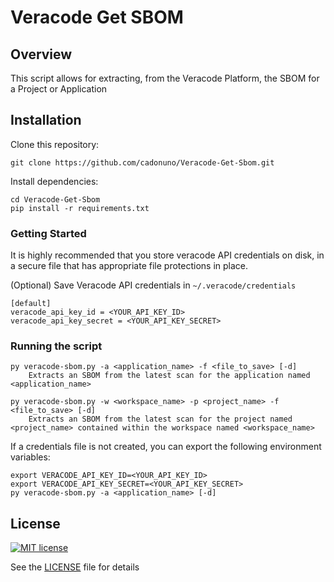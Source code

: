 # Veracode Get SBOM

## Overview

This script allows for extracting, from the Veracode Platform, the SBOM for a Project or Application

## Installation

Clone this repository:

    git clone https://github.com/cadonuno/Veracode-Get-Sbom.git

Install dependencies:

    cd Veracode-Get-Sbom
    pip install -r requirements.txt

### Getting Started

It is highly recommended that you store veracode API credentials on disk, in a secure file that has 
appropriate file protections in place.

(Optional) Save Veracode API credentials in `~/.veracode/credentials`

    [default]
    veracode_api_key_id = <YOUR_API_KEY_ID>
    veracode_api_key_secret = <YOUR_API_KEY_SECRET>
    
### Running the script
    py veracode-sbom.py -a <application_name> -f <file_to_save> [-d]
        Extracts an SBOM from the latest scan for the application named <application_name>

    py veracode-sbom.py -w <workspace_name> -p <project_name> -f <file_to_save> [-d]
        Extracts an SBOM from the latest scan for the project named <project_name> contained within the workspace named <workspace_name>


If a credentials file is not created, you can export the following environment variables:   

    export VERACODE_API_KEY_ID=<YOUR_API_KEY_ID>
    export VERACODE_API_KEY_SECRET=<YOUR_API_KEY_SECRET>
    py veracode-sbom.py -a <application_name> [-d]

## License

[![MIT license](https://img.shields.io/badge/License-MIT-blue.svg)](LICENSE)

See the [LICENSE](LICENSE) file for details
